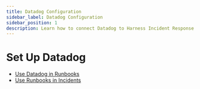 ```yaml
---
title: Datadog Configuration
sidebar_label: Datadog Configuration
sidebar_position: 1
description: Learn how to connect Datadog to Harness Incident Response.
---
```


# Set Up Datadog

- [Use Datadog in Runbooks](#)
- [Use Runbooks in Incidents](#)
